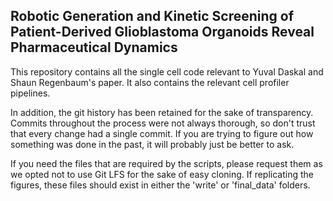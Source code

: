 ## Robotic Generation and Kinetic Screening of Patient-Derived Glioblastoma Organoids Reveal Pharmaceutical Dynamics

This repository contains all the single cell code relevant to Yuval Daskal and Shaun Regenbaum's paper.
It also contains the relevant cell profiler pipelines.

In addition, the git history has been retained for the sake of transparency.
Commits throughout the process were not always thorough, so don't trust that every change had a single commit. 
If you are trying to figure out how something was done in the past, it will probably just be better to ask.

If you need the files that are required by the scripts, please request them as we opted not to use Git LFS for the sake of easy cloning.
If replicating the figures, these files should exist in either the 'write' or 'final_data' folders.
